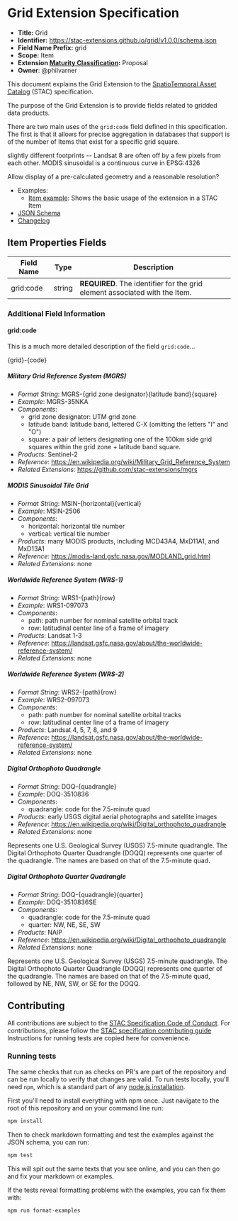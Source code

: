 # Grid Extension Specification

- **Title:** Grid
- **Identifier:** <https://stac-extensions.github.io/grid/v1.0.0/schema.json>
- **Field Name Prefix:** grid
- **Scope:** Item
- **Extension [Maturity Classification](https://github.com/radiantearth/stac-spec/tree/master/extensions/README.md#extension-maturity):** Proposal
- **Owner**: @philvarner

This document explains the Grid Extension to the [SpatioTemporal Asset Catalog](https://github.com/radiantearth/stac-spec) (STAC) specification.

The purpose of the Grid Extension is to provide fields related to gridded data products.

There are two main uses of the `grid:code` field defined in this specification. The first
is that it allows for precise aggregation in databases that support is of the number of
Items that exist for a specific grid square. 

slightly different footprints -- Landsat 8 are often off by a few pixels from each other.
MODIS sinusoidal is a continuous curve in EPSG:4326

Allow display of a pre-calculated geometry and a reasonable resolution?

- Examples:
  - [Item example](examples/item.json): Shows the basic usage of the extension in a STAC Item
- [JSON Schema](json-schema/schema.json)
- [Changelog](./CHANGELOG.md)

## Item Properties Fields

| Field Name | Type   | Description                                  |
| ---------- | ------ | -------------------------------------------- |
| grid:code  | string | **REQUIRED**. The identifier for the grid element associated with the Item. |

### Additional Field Information

#### grid:code

This is a much more detailed description of the field `grid:code`...

{grid}-{code}

##### Military Grid Reference System (MGRS)

- *Format String*: MGRS-{grid zone designator}{latitude band}{square}
- *Example*: MGRS-35NKA
- *Components*:
  - grid zone designator: UTM grid zone
  - latitude band: latitude band, lettered C-X (omitting the letters "I" and "O") 
  - square: a pair of letters designating one of the 100km side grid squares within the grid zone + latitude band square. 
- *Products*: Sentinel-2
- *Reference*: <https://en.wikipedia.org/wiki/Military_Grid_Reference_System>
- *Related Extensions*: <https://github.com/stac-extensions/mgrs>

##### MODIS Sinusoidal Tile Grid

- *Format String*: MSIN-{horizontal}{vertical}
- *Example*: MSIN-2506
- *Components*:
  - horizontal: horizontal tile number
  - vertical: vertical tile number
- *Products*: many MODIS products, including MCD43A4, MxD11A1, and MxD13A1
- *Reference*: <https://modis-land.gsfc.nasa.gov/MODLAND_grid.html>
- *Related Extensions*: none

##### Worldwide Reference System (WRS-1) 

- *Format String*: WRS1-{path}{row}
- *Example*: WRS1-097073
- *Components*:
  - path: path number for nominal satellite orbital track
  - row: latitudinal center line of a frame of imagery
- *Products*: Landsat 1-3
- *Reference*: <https://landsat.gsfc.nasa.gov/about/the-worldwide-reference-system/>
- *Related Extensions*: none

##### Worldwide Reference System (WRS-2) 

- *Format String*: WRS2-{path}{row}
- *Example*: WRS2-097073
- *Components*:
  - path: path number for nominal satellite orbital tracks
  - row: latitudinal center line of a frame of imagery
- *Products*: Landsat 4, 5, 7, 8, and 9
- *Reference*: <https://landsat.gsfc.nasa.gov/about/the-worldwide-reference-system/>
- *Related Extensions*: none

##### Digital Orthophoto Quadrangle

- *Format String*: DOQ-{quadrangle}
- *Example*: DOQ-3510836
- *Components*:
  - quadrangle: code for the 7.5-minute quad
- *Products*: early USGS digital aerial photographs and satellite images 
- *Reference*: <https://en.wikipedia.org/wiki/Digital_orthophoto_quadrangle>
- *Related Extensions*: none

Represents one U.S. Geological Survey (USGS) 7.5-minute quadrangle. The Digital
Orthophoto Quarter Quadrangle (DOQQ) represents one quarter of the quadrangle.
The names are based on that of the 7.5-minute quad.

##### Digital Orthophoto Quarter Quadrangle

- *Format String*: DOQ-{quadrangle}{quarter}
- *Example*: DOQ-3510836SE
- *Components*:
  - quadrangle: code for the 7.5-minute quad
  - quarter: NW, NE, SE, SW
- *Products*: NAIP
- *Reference*: <https://en.wikipedia.org/wiki/Digital_orthophoto_quadrangle>
- *Related Extensions*: none

Represents one U.S. Geological Survey (USGS) 7.5-minute quadrangle. The Digital Orthophoto
Quarter Quadrangle (DOQQ) represents one quarter of the quadrangle. The names are based on
that of the 7.5-minute quad, followed by NE, NW, SW, or SE for the DOQQ.

## Contributing

All contributions are subject to the
[STAC Specification Code of Conduct](https://github.com/radiantearth/stac-spec/blob/master/CODE_OF_CONDUCT.md).
For contributions, please follow the
[STAC specification contributing guide](https://github.com/radiantearth/stac-spec/blob/master/CONTRIBUTING.md) Instructions
for running tests are copied here for convenience.

### Running tests

The same checks that run as checks on PR's are part of the repository and can be run locally to verify that changes are valid. 
To run tests locally, you'll need `npm`, which is a standard part of any [node.js installation](https://nodejs.org/en/download/).

First you'll need to install everything with npm once. Just navigate to the root of this repository and on 
your command line run:
```bash
npm install
```

Then to check markdown formatting and test the examples against the JSON schema, you can run:
```bash
npm test
```

This will spit out the same texts that you see online, and you can then go and fix your markdown or examples.

If the tests reveal formatting problems with the examples, you can fix them with:
```bash
npm run format-examples
```
